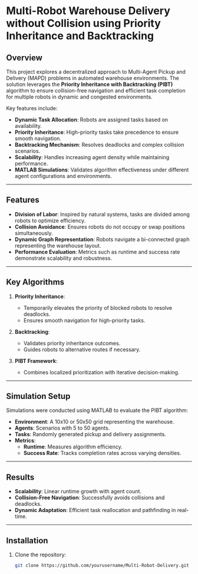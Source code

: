 # Multi-Robot Warehouse Delivery without Collision using Priority Inheritance and Backtracking

## Overview

This project explores a decentralized approach to Multi-Agent Pickup and Delivery (MAPD) problems in automated warehouse environments. The solution leverages the **Priority Inheritance with Backtracking (PIBT)** algorithm to ensure collision-free navigation and efficient task completion for multiple robots in dynamic and congested environments.

Key features include:
- **Dynamic Task Allocation**: Robots are assigned tasks based on availability.
- **Priority Inheritance**: High-priority tasks take precedence to ensure smooth navigation.
- **Backtracking Mechanism**: Resolves deadlocks and complex collision scenarios.
- **Scalability**: Handles increasing agent density while maintaining performance.
- **MATLAB Simulations**: Validates algorithm effectiveness under different agent configurations and environments.

---

## Features

- **Division of Labor**: Inspired by natural systems, tasks are divided among robots to optimize efficiency.
- **Collision Avoidance**: Ensures robots do not occupy or swap positions simultaneously.
- **Dynamic Graph Representation**: Robots navigate a bi-connected graph representing the warehouse layout.
- **Performance Evaluation**: Metrics such as runtime and success rate demonstrate scalability and robustness.

---

## Key Algorithms

1. **Priority Inheritance**:
   - Temporarily elevates the priority of blocked robots to resolve deadlocks.
   - Ensures smooth navigation for high-priority tasks.

2. **Backtracking**:
   - Validates priority inheritance outcomes.
   - Guides robots to alternative routes if necessary.

3. **PIBT Framework**:
   - Combines localized prioritization with iterative decision-making.

---

## Simulation Setup

Simulations were conducted using MATLAB to evaluate the PIBT algorithm:
- **Environment**: A 10x10 or 50x50 grid representing the warehouse.
- **Agents**: Scenarios with 5 to 50 agents.
- **Tasks**: Randomly generated pickup and delivery assignments.
- **Metrics**:
  - **Runtime**: Measures algorithm efficiency.
  - **Success Rate**: Tracks completion rates across varying densities.

---

## Results

- **Scalability**: Linear runtime growth with agent count.
- **Collision-Free Navigation**: Successfully avoids collisions and deadlocks.
- **Dynamic Adaptation**: Efficient task reallocation and pathfinding in real-time.

---

## Installation

1. Clone the repository:
   ```bash
   git clone https://github.com/yourusername/Multi-Robot-Delivery.git
